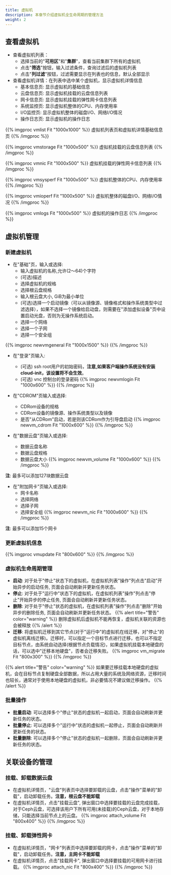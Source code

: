 ```yaml
---
title: 虚拟机
description: 本章节介绍虚拟机全生命周期的管理方法
weight: 2
---
```


## 查看虚拟机

* 查看虚拟机列表：
  * 选择当前的"**可用区**"和"**集群**"，查看当前集群下所有的虚拟机
  * 点击"**筛选**"按钮，输入过滤条件，查询过滤后的虚拟机列表
  * 点击"**列过滤**"按钮，过滤需要显示在列表也的信息，默认全部显示
* 查看虚拟机详情：在列表中选中某个虚拟机，显示虚拟机详情信息
  * 基本信息页: 显示虚拟机的基础信息 
  * 云盘信息页: 显示虚拟机挂载的云盘信息列表
  * 网卡信息页: 显示虚拟机挂载的弹性网卡信息列表
  * 系统监控页: 显示虚拟机整体的CPU、内存使用率
  * I/O监控页: 显示虚拟机整体的磁盘I/O、网络I/O情况
  * 操作日志页: 显示虚拟机的操作日志

{{% imgproc vmlist Fit "1000x1000" %}}
虚拟机列表页和虚拟机详情基础信息页
{{% /imgproc %}}

{{% imgproc vmstorage Fit "1000x500" %}}
虚拟机挂载的云盘信息列表
{{% /imgproc %}}

{{% imgproc vmnic Fit "1000x500" %}}
虚拟机挂载的弹性网卡信息列表
{{% /imgproc %}}

{{% imgproc vmsysperf Fit "1000x500" %}}
虚拟机整体的CPU、内存使用率
{{% /imgproc %}}

{{% imgproc vmioperf Fit "1000x500" %}}
虚拟机整体的磁盘I/O、网络I/O情况
{{% /imgproc %}}

{{% imgproc vmlogs Fit "1000x500" %}}
虚拟机的操作日志
{{% /imgproc %}}

## 虚拟机管理

### 新建虚拟机
* 在"基础"页，输入或选择:
  * 输入虚拟机的名称,允许(2～64)个字符
  * (可选)描述
  * 选择虚拟机的规格
  * 选择根云盘规格
  * 输入根云盘大小, GiB为最小单位
  * (可选)选择一个启动镜像（可以从镜像源、镜像格式和操作系统类型中过滤选择），如果不选择一个镜像给启动盘，则需要在"添加虚拟设备"页中设置启动光盘，否则为无操作系统启动。
  * 选择一个网络
  * 选择一个子网 
  * 选择一个安全组

{{% imgproc newvmgeneral Fit "1000x1500" %}}
{{% /imgproc %}}

* 在"登录"页输入:
  * (可选) ssh root用户的初始密码，**注意,如果客户端操作系统没有安装cloud-init，该设置将不会生效**。
  * (可选) vnc 控制台的登录密码
{{% imgproc newvmlogin Fit "1000x600" %}}
{{% /imgproc %}}

* 在"CDROM"页输入或选择:
  * CDRom设备的规格
  * CDRom设备的镜像源、操作系统类型以及镜像
  * 是否"从CDRom"启动，若是则该CDRom作为引导盘启动
{{% imgproc newvm_cdrom Fit "1000x600" %}}
{{% /imgproc %}}

* 在"数据云盘"页输入或选择:
  * 数据云盘名称
  * 数据云盘规格
  * 数据云盘大小
{{% imgproc newvm_volume Fit "1000x600" %}}
{{% /imgproc %}}

**注**: 最多可以添加127块数据云盘

* 在"附加网卡"页输入或选择:
  * 网卡名称
  * 选择网络
  * 选择子网
  * 选择安全组
{{% imgproc newvm_nic Fit "1000x600" %}}
{{% /imgproc %}}

**注**: 最多可以添加15个网卡

### 更新虚拟机信息

{{% imgproc vmupdate Fit "800x600" %}}
{{% /imgproc %}}

### 虚拟机生命周期管理

* **启动**: 对于处于"停止"状态下的虚拟机，在虚拟机列表"操作"列点击"启动"开始异步的启动任务, 页面会自动刷新并更新任务状态。
* **停止**: 对于处于"运行中"状态下的虚拟机，在虚拟机列表"操作"列点击"停止"开始异步的停止任务, 页面会自动刷新并更新任务状态。
* **删除**: 对于处于"停止"状态的虚拟机，在虚拟机列表"操作"列点击"删除"开始异步的删除任务, 页面会自动刷新并更新任务状态。
{{% alert title="警告" color="warning" %}}
删除虚拟机后虚拟机不能再恢复，虚拟机关联的资源也会被释放
{{% /alert %}}
* **迁移**: 将虚拟机迁移到其它节点(对于"运行中"的虚拟机在线迁移，对"停止"的虚拟机离线迁移)。迁移时，可以指定一个目标节点进行迁移，也可以不指定目标节点，由系统自动选择(根据节点负载情况)，如果虚拟机挂载本地硬盘的话，可以选中"迁移本地硬盘"，否者会迁移失败。
{{% imgproc vm_migrate Fit "800x300" %}}
{{% /imgproc %}}

{{% alert title="警告" color="warning" %}}
如果要迁移挂载本地硬盘的虚拟机，会在目标节点复制硬盘全部数据，所以占用大量的系统及网络资源，迁移时间也较长，通常对于使用本地硬盘的虚拟机，非必要情况不建议做迁移操作。
{{% /alert %}}

### 批量操作

* **批量启动**: 可以选择多个"停止"状态的虚拟机一起启动，页面会自动刷新并更新任务的状态。
* **批量停止**: 可以选择多个"运行中"状态的虚拟机一起停止，页面会自动刷新并更新任务的状态。
* **批量删除**: 可以选择多个"停止"状态的虚拟机一起删除，页面会自动刷新并更新任务的状态。

## 关联设备的管理

### 挂载、卸载数据云盘
* 在虚拟机详情页，"云盘"列表页中选择要卸载的云盘，点击"操作"菜单的"卸载"，启动卸载任务。**注意，根云盘不能卸载**
* 在虚拟机详情页，点击"挂载云盘", 弹出窗口中选择要挂载的云盘完成挂载，对于Ceph云盘，可选择该用户下所有可用(未挂载)的Ceph云盘，对于本地存储，只能选择当前节点上的云盘。
{{% imgproc attach_volume Fit "800x400" %}}
{{% /imgproc %}}

### 挂载、卸载弹性网卡
* 在虚拟机详情页，"网卡"列表页中选择要卸载的网卡，点击"操作"菜单的"卸载"，启动卸载任务。**注意，主网卡不能卸载**
* 在虚拟机详情页，点击"挂载网卡", 弹出窗口中选择要挂载的可用网卡进行挂载。
{{% imgproc attach_nic Fit "800x400" %}}
{{% /imgproc %}}